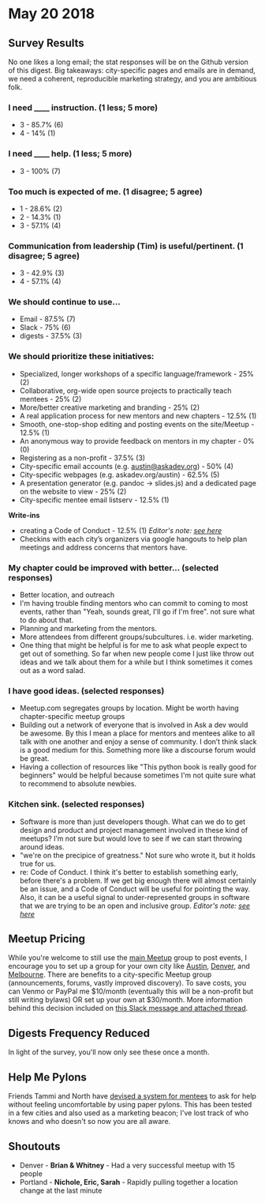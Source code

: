 # May 20 2018

## Survey Results
No one likes a long email; the stat responses will be on the Github version of this digest. Big takeaways: city-specific pages and emails are in demand, we need a coherent, reproducible marketing strategy, and you are ambitious folk. 

### I need ____ instruction. (1 less; 5 more)
* 3 - 85.7% (6)
* 4 - 14% (1)

### I need ____ help. (1 less; 5 more)
* 3 - 100% (7)

### Too much is expected of me. (1 disagree; 5 agree)
* 1 - 28.6% (2)
* 2 - 14.3% (1)
* 3 - 57.1% (4)

### Communication from leadership (Tim) is useful/pertinent. (1 disagree; 5 agree)
* 3 - 42.9% (3)
* 4 - 57.1% (4)

### We should continue to use...
* Email - 87.5% (7)
* Slack - 75% (6)
* digests - 37.5% (3)

### We should prioritize these initiatives:
* Specialized, longer workshops of a specific language/framework - 25% (2)
* Collaborative, org-wide open source projects to practically teach mentees - 25% (2)
* More/better creative marketing and branding - 25% (2)
* A real application process for new mentors and new chapters - 12.5% (1)
* Smooth, one-stop-shop editing and posting events on the site/Meetup - 12.5% (1)
* An anonymous way to provide feedback on mentors in my chapter - 0% (0)
* Registering as a non-profit  - 37.5% (3)
* City-specific email accounts (e.g. austin@askadev.org) - 50% (4)
* City-specific webpages (e.g. askadev.org/austin) - 62.5% (5)
* A presentation generator (e.g. pandoc -> slides.js) and a dedicated page on the website to view - 25% (2)
* City-specific mentee email listserv - 12.5% (1)

**Write-ins**
* creating a Code of Conduct - 12.5% (1) *Editor's note: [see here](https://github.com/askadev/community-standards#code-of-conduct)*
* Checkins with each city’s organizers via google hangouts to help plan meetings and address concerns that mentors have. 

### My chapter could be improved with better... (selected responses)
* Better location, and outreach
* I'm having trouble finding mentors who can commit to coming to most events, rather than "Yeah, sounds great, I'll go if I'm free". not sure what to do about that.
* Planning and marketing from the mentors. 
* More attendees from different groups/subcultures. i.e. wider marketing.
* One thing that might be helpful is for me to ask what people expect to get out of something. So far when new people come I just like throw out ideas and we talk about them for a while but I think sometimes it comes out as a word salad.

### I have good ideas. (selected responses)
* Meetup.com segregates groups by location. Might be worth having chapter-specific meetup groups
* Building out a network of everyone that is involved in Ask a dev would be awesome. By this I mean a place for mentors and mentees alike to all talk with one another and enjoy a sense of community. I don’t think slack is a good medium for this. Something more like a discourse forum would be great.
* Having a collection of resources like "This python book is really good for beginners" would be helpful because sometimes I'm not quite sure what to recommend to absolute newbies.

### Kitchen sink. (selected responses)
* Software is more than just developers though. What can we do to get design and product and project management involved in these kind of meetups? I’m not sure but would love to see if we can start throwing around ideas.
* "we're on the precipice of greatness." Not sure who wrote it, but it holds true for us.
* re: Code of Conduct. I think it's better to establish something early, before there's a problem. If we get big enough there will almost certainly be an issue, and a Code of Conduct will be useful for pointing the way. Also, it can be a useful signal to under-represented groups in software that we are trying to be an open and inclusive group. *Editor's note: [see here](https://github.com/askadev/community-standards#code-of-conduct)*

## Meetup Pricing
While you're welcome to still use the [main Meetup](https://www.meetup.com/Ask-A-Dev/) group to post events, I encourage you to set up a group for your own city like [Austin](https://www.meetup.com/Ask-a-Dev-org-Austin/), [Denver](https://www.meetup.com/Ask-a-Dev-Denver/), and [Melbourne](https://www.meetup.com/Ask-a-Dev-Melbourne/). There are benefits to a city-specific Meetup group (announcements, forums, vastly improved discovery). To save costs, you can Venmo or PayPal me $10/month (eventually this will be a non-profit but still writing bylaws) OR set up your own at $30/month. More information behind this decision included on [this Slack message and attached thread](https://ask-a-dev-mentors.slack.com/archives/C949K10PK/p1525727269000457).

## Digests Frequency Reduced
In light of the survey, you'll now only see these once a month.

## Help Me Pylons
Friends Tammi and North have [devised a system for mentees](https://ask-a-dev-mentors.slack.com/archives/C949K10PK/p1524757154000855) to ask for help without feeling uncomfortable by using paper pylons. This has been tested in a few cities and also used as a marketing beacon; I've lost track of who knows and who doesn't so now you are all aware.

## Shoutouts
* Denver - **Brian & Whitney** - Had a very successful meetup with 15 people
* Portland - **Nichole, Eric, Sarah** - Rapidly pulling together a location change at the last minute

